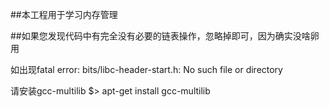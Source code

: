 ##本工程用于学习内存管理

##如果您发现代码中有完全没有必要的链表操作，忽略掉即可，因为确实没啥卵用

如出现fatal error: bits/libc-header-start.h: No such file or directory

请安装gcc-multilib
$> apt-get install gcc-multilib 